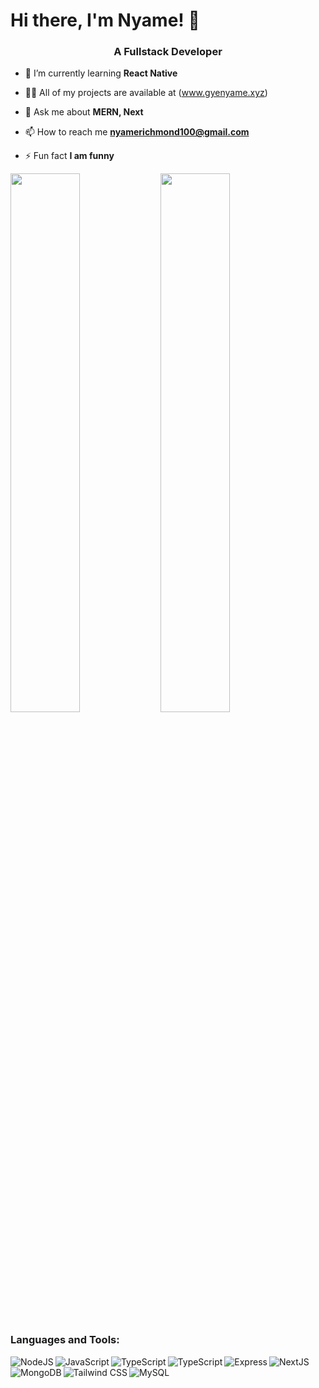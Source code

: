 # Hi there, I'm Nyame! 👋
<h3 align="center">A Fullstack Developer</h3>

- 🌱 I’m currently learning **React Native**

- 👨‍💻 All of my projects are available at (www.gyenyame.xyz)

- 💬 Ask me about **MERN, Next**

- 📫 How to reach me **nyamerichmond100@gmail.com**

- ⚡ Fun fact **I am funny**

<img align="left" width="47%" src="https://github-readme-stats.vercel.app/api?username=Nyame100&show_icons=true&theme=radical" />

<img  width="47%" src="https://github-readme-stats.vercel.app/api/top-langs/?username=Nyame100&layout=compact" />



### Languages and Tools: 


<img align="left" alt="NodeJS" src="https://img.shields.io/badge/node.js-6DA55F?style=for-the-badge&logo=node.js&logoColor=white" />

<img align="left" alt="JavaScript" src="https://img.shields.io/badge/javascript-%23323330.svg?style=for-the-badge&logo=javascript&logoColor=%23F7DF1E" />

<img align="left" alt="TypeScript" src="https://img.shields.io/badge/typescript-%23007ACC.svg?style=for-the-badge&logo=typescript&logoColor=white" />

<img align="left" alt="TypeScript" src="https://img.shields.io/badge/react-%2320232a.svg?style=for-the-badge&logo=react&logoColor=%2361DAFB" />

<img align="left" alt="Express" src="https://img.shields.io/badge/express.js-%23404d59.svg?style=for-the-badge&logo=express&logoColor=%2361DAFB" />

<img align="left" alt="NextJS" src="https://img.shields.io/badge/Next-black?style=for-the-badge&logo=next.js&logoColor=white" />

<img alt="MySQL" src="https://img.shields.io/badge/mysql-%2300f.svg?style=for-the-badge&logo=mysql&logoColor=white" />

<img align="left" alt="MongoDB" src="https://img.shields.io/badge/MongoDB-%234ea94b.svg?style=for-the-badge&logo=mongodb&logoColor=white" />

<img align="left" alt="Tailwind CSS" src="https://img.shields.io/badge/tailwindcss-%2338B2AC.svg?style=for-the-badge&logo=tailwind-css&logoColor=white" />




